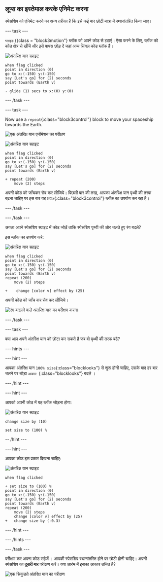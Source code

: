 ## लूप्स का इस्तेमाल करके एनिमेट करना

स्पेसशिप को एनिमेट करने का अन्य तरीका है कि इसे कई बार छोटी मात्रा में स्थानांतरित किया जाए।

\--- task \---

` ग्लाइड ` {{class = "block3motion"} ब्लॉक को अपने कोड से हटाएं। ऐसा करने के लिए, ब्लॉक को कोड क्षेत्र से खींचें और इसे वापस छोड़ दें जहां अन्य सिंगल कोड ब्लॉक हैं।

![अंतरिक्ष यान स्प्राइट](images/sprite-spaceship.png)

```blocks3
when flag clicked
point in direction (0)
go to x:(-150) y:(-150)
say [Let's go] for (2) seconds
point towards (Earth v)

- glide (1) secs to x:(0) y:(0)
```

\--- /task \---

\--- task \---

Now use a `repeat`{:class="block3control"} block to move your spaceship towards the Earth.

![एक अंतरिक्ष यान एनीमेशन का परीक्षण](images/space-animate-stage.png)

![अंतरिक्ष यान स्प्राइट](images/sprite-spaceship.png)

```blocks3
when flag clicked
point in direction (0)
go to x:(-150) y:(-150)
say [Let's go] for (2) seconds
point towards (Earth v)

+ repeat (200)
    move (2) steps
```

अपनी कोड को जाँचकर सेव कर लीजिये। पिछली बार की तरह, आपका अंतरिक्ष यान पृथ्वी की तरफ बढ़ना चाहिए पर इस बार यह `रिपीट`{:class="block3control"} ब्लॉक का उपयोग कर रहा है।

\--- /task \---

\--- /task \---

अगला अपने स्पेसशिप स्प्राइट में कोड जोड़ें ताकि स्पेसशिप पृथ्वी की ओर चलते हुए रंग बदले?

इस ब्लॉक का उपयोग करे:

![अंतरिक्ष यान स्प्राइट](images/sprite-spaceship.png)

```blocks3
when flag clicked
point in direction (0)
go to x:(-150) y:(-150)
say [Let's go] for (2) seconds
point towards (Earth v)
repeat (200)
    move (2) steps

+    change [color v] effect by (25)
```

अपनी कोड को जाँच कर सेव कर लीजिये।

![रंग बदलने वाले अंतरिक्ष यान का परीक्षण करना](images/space-colour-test.png)

\--- /task \---

\--- task \---

क्या आप अपने अंतरिक्ष यान को छोटा कर सकते हैं जब वो पृथ्वी की तरफ बढे?

\--- hints \---

\--- hint \---

आपका अंतरिक्ष यान `100% size`{:class="blocklooks"} से शुरू होनी चाहिए, उसके बाद हर बार चलने पर थोड़ा `आकार `{:class="blocklooks"} बदले ।

\--- /hint \---

\--- hint \---

आपको अपनी कोड में यह ब्लॉक जोड़ना होगा:

![अंतरिक्ष यान स्प्राइट](images/sprite-spaceship.png)

```blocks3
change size by (10)

set size to (100) %
```

-- /hint \---

\--- hint \---

आपका कोड इस प्रकार दिखना चाहिए:

![अंतरिक्ष यान स्प्राइट](images/sprite-spaceship.png)

```blocks3
when flag clicked

+ set size to (100) %
point in direction (0)
go to x:(-150) y:(-150)
say [Let's go] for (2) seconds
point towards (Earth v)
repeat (200)
    move (2) steps
    change [color v] effect by (25)
+   change size by (-0.3)
```

\--- /hint \---

\--- /hints \---

\--- /task \---

परीक्षण कर अपना कोड सहेजें । आपकी स्पेसशिप स्थानांतरित होने पर छोटी होनी चाहिए। अपनी स्पेसशिप का **दूसरी बार** परीक्षण करें। क्या आरंभ में इसका आकार उचित है?

![एक सिकुड़ते अंतरिक्ष यान का परीक्षण](images/space-size-test.png)